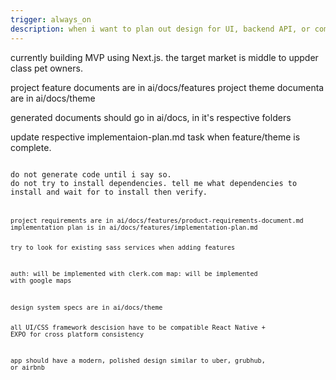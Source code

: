 ```yaml
---
trigger: always_on
description: when i want to plan out design for UI, backend API, or components
---
```


<project>
currently building MVP using Next.js.
the target market is middle to uppder class pet owners.

project feature documents are in ai/docs/features
project theme documenta are in ai/docs/theme

generated documents should go in ai/docs, in it's respective folders

update respective implementaion-plan.md task when feature/theme is complete.
<project>

<code>
do not generate code until i say so.
do not try to install dependencies. tell me what dependencies to install and wait for to install then verify.
<code>

<features>
project requirements are in ai/docs/features/product-requirements-document.md
implementation plan is in ai/docs/features/implementation-plan.md

try to look for existing sass services when adding features

auth: will be implemented with clerk.com
map: will be implemented with google maps
<features>

<ui>
design system specs are in ai/docs/theme

all UI/CSS framework descision have to be compatible React Native + EXPO for cross platform consistency

app should have a modern, polished design similar to uber, grubhub, or airbnb
<ui>